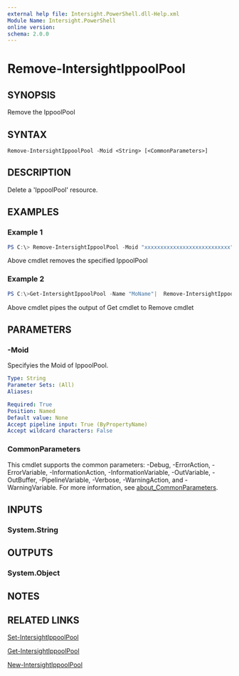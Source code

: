```yaml
---
external help file: Intersight.PowerShell.dll-Help.xml
Module Name: Intersight.PowerShell
online version:
schema: 2.0.0
---
```


# Remove-IntersightIppoolPool

## SYNOPSIS
Remove the IppoolPool

## SYNTAX

```
Remove-IntersightIppoolPool -Moid <String> [<CommonParameters>]
```

## DESCRIPTION
Delete a &apos;IppoolPool&apos; resource.

## EXAMPLES

### Example 1
```powershell
PS C:\> Remove-IntersightIppoolPool -Moid "xxxxxxxxxxxxxxxxxxxxxxxxxxx"
```
Above cmdlet removes the specified IppoolPool 

### Example 2
```powershell
PS C:\>Get-IntersightIppoolPool -Name "MoName"|  Remove-IntersightIppoolPool
```
Above cmdlet pipes the output of Get cmdlet to Remove cmdlet

## PARAMETERS

### -Moid
Specifyies the Moid of IppoolPool.

```yaml
Type: String
Parameter Sets: (All)
Aliases:

Required: True
Position: Named
Default value: None
Accept pipeline input: True (ByPropertyName)
Accept wildcard characters: False
```

### CommonParameters
This cmdlet supports the common parameters: -Debug, -ErrorAction, -ErrorVariable, -InformationAction, -InformationVariable, -OutVariable, -OutBuffer, -PipelineVariable, -Verbose, -WarningAction, and -WarningVariable. For more information, see [about_CommonParameters](http://go.microsoft.com/fwlink/?LinkID=113216).

## INPUTS

### System.String

## OUTPUTS

### System.Object
## NOTES

## RELATED LINKS

[Set-IntersightIppoolPool](./Set-IntersightIppoolPool.md)

[Get-IntersightIppoolPool](./Get-IntersightIppoolPool.md)

[New-IntersightIppoolPool](./New-IntersightIppoolPool.md)

